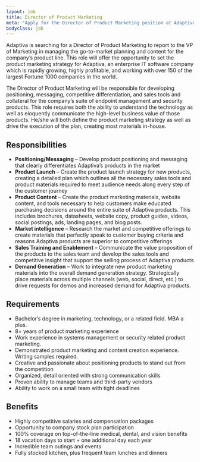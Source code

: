 ```yaml
---
layout: job
title: Director of Product Marketing
meta: "Apply for the Director of Product Marketing position at Adaptiva HQ in Bellevue, WA"
bodyclass: job
---
```

Adaptiva is searching for a Director of Product Marketing to report to the VP of Marketing in managing the go-to-market planning and content for the company’s product line. This role will offer the opportunity to set the product marketing strategy for Adaptiva, an enterprise IT software company which is rapidly growing, highly profitable, and working with over 150 of the largest Fortune 1000 companies in the world.

The Director of Product Marketing will be responsible for developing positioning, messaging, competitive differentiation, and sales tools and collateral for the company’s suite of endpoint management and security products. This role requires both the ability to understand the technology as well as eloquently communicate the high-level business value of those products. He/she will both define the product marketing strategy as well as drive the execution of the plan, creating most materials in-house.

## Responsibilities
* **Positioning/Messaging** – Develop product positioning and messaging that clearly differentiates Adaptiva’s products in the market
* **Product Launch** – Create the product launch strategy for new products, creating a detailed plan which outlines all the necessary sales tools and product materials required to meet audience needs along every step of the customer journey
* **Product Content** – Create the product marketing materials, website content, and tools necessary to help customers make educated purchasing decisions around the entire suite of Adaptiva products. This includes brochures, datasheets, website copy, product guides, videos, social postings, ads, landing pages, and blog posts.
* **Market intelligence** – Research the market and competitive offerings to create materials that perfectly speak to customer buying criteria and reasons Adaptiva products are superior to competitive offerings
* **Sales Training and Enablement** – Communicate the value proposition of the products to the sales team and develop the sales tools and competitive insight that support the selling process of Adaptiva products
* **Demand Generation** – Work to integrate new product marketing materials into the overall demand generation strategy. Strategically place materials across multiple channels (web, social, direct, etc.) to drive requests for demos and increased demand for Adaptiva products.

## Requirements
* Bachelor’s degree in marketing, technology, or a related field. MBA a plus.
* 8+ years of product marketing experience
* Work experience in systems management or security related product marketing.
* Demonstrated product marketing and content creation experience. Writing samples required.
* Creative and passionate about positioning products to stand out from the competition
* Organized, detail oriented with strong communication skills
* Proven ability to manage teams and third-party vendors
* Ability to work on a small team with tight deadlines

## Benefits
* Highly competitive salaries and compensation packages
* Opportunity to company stock plan participation
* 100% coverage on top-of-the-line medical, dental, and vision benefits
* 18 vacation days to start + one additional day each year
* Incredible team outings and events
* Fully stocked kitchen, plus frequent team lunches and dinners
